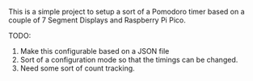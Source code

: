 This is a simple project to setup a sort of a Pomodoro timer based on a couple of 7 Segment Displays and Raspberry Pi Pico.

TODO:
1. Make this configurable based on a JSON file
2. Sort of a configuration mode so that the timings can be changed.
3. Need some sort of count tracking.